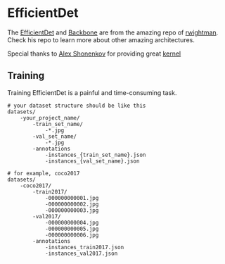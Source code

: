 # EfficientDet

The [EfficientDet](https://github.com/rwightman/efficientdet-pytorch) and [Backbone](https://github.com/rwightman/pytorch-image-models) are from the amazing repo of [rwightman](https://github.com/rwightman). Check his repo to learn more about other amazing architectures.

Special thanks to [Alex Shonenkov](https://www.kaggle.com/shonenkov) for providing great [kernel](https://www.kaggle.com/shonenkov/training-efficientdet)

## Training

Training EfficientDet is a painful and time-consuming task.

```
# your dataset structure should be like this
datasets/
    -your_project_name/
        -train_set_name/
            -*.jpg
        -val_set_name/
            -*.jpg
        -annotations
            -instances_{train_set_name}.json
            -instances_{val_set_name}.json

# for example, coco2017
datasets/
    -coco2017/
        -train2017/
            -000000000001.jpg
            -000000000002.jpg
            -000000000003.jpg
        -val2017/
            -000000000004.jpg
            -000000000005.jpg
            -000000000006.jpg
        -annotations
            -instances_train2017.json
            -instances_val2017.json
```